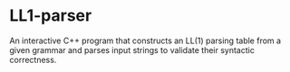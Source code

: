 # LL1-parser
An interactive C++ program that constructs an LL(1) parsing table from a given grammar and parses input strings to validate their syntactic correctness.
